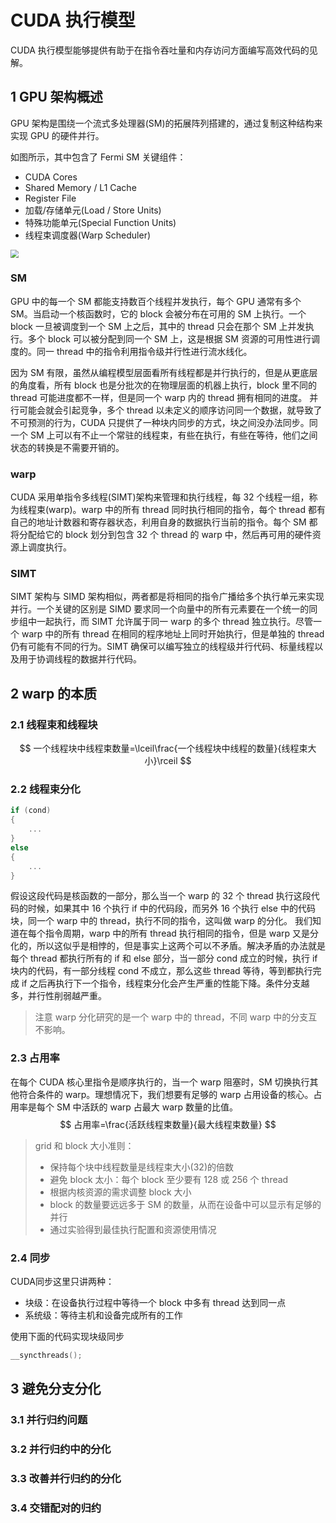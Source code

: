# CUDA 执行模型

CUDA 执行模型能够提供有助于在指令吞吐量和内存访问方面编写高效代码的见解。

## 1 GPU 架构概述

GPU 架构是围绕一个流式多处理器(SM)的拓展阵列搭建的，通过复制这种结构来实现 GPU 的硬件并行。

如图所示，其中包含了 Fermi SM 关键组件：

* CUDA Cores
* Shared Memory / L1 Cache
* Register File
* 加载/存储单元(Load / Store Units)
* 特殊功能单元(Special Function Units)
* 线程束调度器(Warp Scheduler)

<img src="https://amonologue-image-bed.oss-cn-chengdu.aliyuncs.com/2024/202410062340751.png" style="zoom:80%;" />

### SM

GPU 中的每一个 SM 都能支持数百个线程并发执行，每个 GPU 通常有多个 SM。当启动一个核函数时，它的 block 会被分布在可用的 SM 上执行。一个 block 一旦被调度到一个 SM 上之后，其中的 thread 只会在那个 SM 上并发执行。多个 block 可以被分配到同一个 SM 上，这是根据 SM 资源的可用性进行调度的。同一 thread 中的指令利用指令级并行性进行流水线化。

因为 SM 有限，虽然从编程模型层面看所有线程都是并行执行的，但是从更底层的角度看，所有 block 也是分批次的在物理层面的机器上执行，block 里不同的 thread 可能进度都不一样，但是同一个 warp 内的 thread 拥有相同的进度。
并行可能会就会引起竞争，多个 thread 以未定义的顺序访问同一个数据，就导致了不可预测的行为，CUDA 只提供了一种块内同步的方式，块之间没办法同步。同一个 SM 上可以有不止一个常驻的线程束，有些在执行，有些在等待，他们之间状态的转换是不需要开销的。

### warp

CUDA 采用单指令多线程(SIMT)架构来管理和执行线程，每 32 个线程一组，称为线程束(warp)。warp 中的所有 thread 同时执行相同的指令，每个 thread 都有自己的地址计数器和寄存器状态，利用自身的数据执行当前的指令。每个 SM 都将分配给它的 block 划分到包含 32 个 thread 的 warp 中，然后再可用的硬件资源上调度执行。

### SIMT

SIMT 架构与 SIMD 架构相似，两者都是将相同的指令广播给多个执行单元来实现并行。一个关键的区别是 SIMD 要求同一个向量中的所有元素要在一个统一的同步组中一起执行，而 SIMT 允许属于同一 warp 的多个 thread 独立执行。尽管一个 warp 中的所有 thread 在相同的程序地址上同时开始执行，但是单独的 thread 仍有可能有不同的行为。SIMT 确保可以编写独立的线程级并行代码、标量线程以及用于协调线程的数据并行代码。

## 2 warp 的本质

### 2.1 线程束和线程块

$$
一个线程块中线程束数量=\lceil\frac{一个线程块中线程的数量}{线程束大小}\rceil
$$

### 2.2 线程束分化

```c
if (cond)
{
    ...
}
else
{
    ...
}
```

假设这段代码是核函数的一部分，那么当一个 warp 的 32 个 thread 执行这段代码的时候，如果其中 16 个执行 if 中的代码段，而另外 16 个执行 else 中的代码块，同一个 warp 中的 thread，执行不同的指令，这叫做 warp 的分化。
我们知道在每个指令周期，warp 中的所有 thread 执行相同的指令，但是 warp 又是分化的，所以这似乎是相悖的，但是事实上这两个可以不矛盾。解决矛盾的办法就是每个 thread 都执行所有的 if 和 else 部分，当一部分 cond 成立的时候，执行 if 块内的代码，有一部分线程 cond 不成立，那么这些 thread 等待，等到都执行完成 if 之后再执行下一个指令，线程束分化会产生严重的性能下降。条件分支越多，并行性削弱越严重。

> 注意 warp 分化研究的是一个 warp 中的 thread，不同 warp 中的分支互不影响。 

### 2.3 占用率

在每个 CUDA 核心里指令是顺序执行的，当一个 warp 阻塞时，SM 切换执行其他符合条件的 warp。理想情况下，我们想要有足够的 warp 占用设备的核心。占用率是每个 SM 中活跃的 warp 占最大 warp 数量的比值。
$$
占用率=\frac{活跃线程束数量}{最大线程束数量}
$$

> grid 和 block 大小准则：
>
> * 保持每个块中线程数量是线程束大小(32)的倍数
> * 避免 block 太小：每个 block 至少要有 128 或 256 个 thread
> * 根据内核资源的需求调整 block 大小
> * block 的数量要远远多于 SM 的数量，从而在设备中可以显示有足够的并行
> * 通过实验得到最佳执行配置和资源使用情况

### 2.4 同步

CUDA同步这里只讲两种：

- 块级：在设备执行过程中等待一个 block 中多有 thread 达到同一点
- 系统级：等待主机和设备完成所有的工作

使用下面的代码实现块级同步

```c
__syncthreads();
```





## 3 避免分支分化

### 3.1 并行归约问题

### 3.2 并行归约中的分化

###  3.3 改善并行归约的分化

### 3.4 交错配对的归约